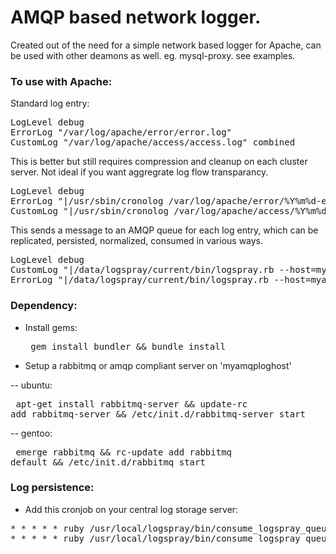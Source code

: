 # AMQP based network logger.

Created out of the need for a simple network based logger for Apache, can be used with other deamons as well. eg. mysql-proxy. see examples. 

### To use with Apache:

Standard log entry:

<pre>
LogLevel debug
ErrorLog "/var/log/apache/error/error.log"
CustomLog "/var/log/apache/access/access.log" combined
</pre>

This is better but still requires compression and cleanup on each cluster server. Not ideal if you want aggregrate log flow transparancy.

<pre>
LogLevel debug
ErrorLog "|/usr/sbin/cronolog /var/log/apache/error/%Y%m%d-error.log"
CustomLog "|/usr/sbin/cronolog /var/log/apache/access/%Y%m%d-access.log" combined
</pre>

This sends a message to an AMQP queue for each log entry, which can be replicated, persisted, normalized, consumed in various ways.

<pre>
LogLevel debug
CustomLog "|/data/logspray/current/bin/logspray.rb --host=myamqploghost --queue=apache_access_log" combined
ErrorLog "|/data/logspray/current/bin/logspray.rb --host=myamqploghost --queue=apache_error_log"
</pre>

### Dependency: 
- Install gems: <pre> gem install bundler && bundle install </pre>
- Setup a rabbitmq or amqp compliant server on 'myamqploghost'

-- ubuntu:
	<pre> 
	apt-get install rabbitmq-server && 
	update-rc add rabbitmq-server && 
	/etc/init.d/rabbitmq-server start 
	</pre>

-- gentoo:
	<pre>
	emerge rabbitmq && 
	rc-update add rabbitmq default && 
	/etc/init.d/rabbitmq start 
	</pre>

### Log persistence: 
- Add this cronjob on your central log storage server:

<pre>* * * * * ruby /usr/local/logspray/bin/consume_logspray_queue.rb --host=myamqploghost --queue=apache_access_log
* * * * * ruby /usr/local/logspray/bin/consume_logspray_queue.rb --host=myamqploghost --queue=apache_error_log</pre>
